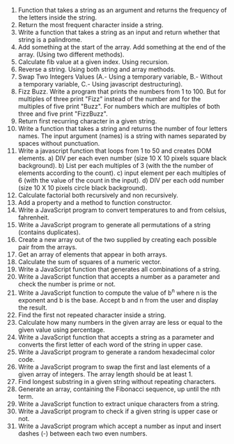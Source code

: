 1.  Function that takes a string as an argument and returns the frequency of the letters inside the string.
2.  Return the most frequent character inside a string.
3.  Write a function that takes a string as an input and return whether that string is a palindrome.
4.  Add something at the start of the array. Add something at the end of the array. (Using two different methods).
5.  Calculate fib value at a given index. Using recursion.
6.  Reverse a string. Using both string and array methods.
7.  Swap Two Integers Values (A.- Using a temporary variable, B.- Without a temporary variable, C.- Using javascript destructuring).
8.  Fizz Buzz. Write a program that prints the numbers from 1 to 100. But for multiples of three print "Fizz" instead of the number and for the multiples of five print "Buzz". For numbers which are multiples of both three and five print "FizzBuzz".
9.  Return first recurring character in a given string.
10. Write a function that takes a string and returns the number of four letters names. The input argument (names) is a string with names separated by spaces without punctuation.
11. Write a javascript function that loops from 1 to 50 and creates DOM elements. a) DIV per each even number (size 10 X 10 pixels square black background). b) List per each multiples of 3 (with the the number of elements according to the count). c) input element per each multiples of 6 (with the value of the count in the input). d) DIV per each odd number (size 10 X 10 pixels circle black background).
12. Calculate factorial both recursively and non recursively.
13. Add a property and a method to function constructor.
14. Write a JavaScript program to convert temperatures to and from celsius, fahrenheit.
15. Write a JavaScript program to generate all permutations of a string (contains duplicates).
16. Create a new array out of the two supplied by creating each possible pair from the arrays.
17. Get an array of elements that appear in both arrays.
18. Calculate the sum of squares of a numeric vector.
19. Write a JavaScript function that generates all combinations of a string.
20. Write a JavaScript function that accepts a number as a parameter and check the number is prime or not.
21. Write a JavaScript function to compute the value of b<sup>n</sup> where n is the exponent and b is the base. Accept b and n from the user and display the result.
22. Find the first not repeated character inside a string.
23. Calculate how many numbers in the given array are less or equal to the given value using percentage.
24. Write a JavaScript function that accepts a string as a parameter and converts the first letter of each word of the string in upper case.
25. Write a JavaScript program to generate a random hexadecimal color code.
26. Write a JavaScript program to swap the first and last elements of a given array of integers. The array length should be  at least 1.
27. Find longest substring in a given string without repeating characters.
28. Generate an array, containing the Fibonacci sequence, up until the nth term.
29. Write a JavaScript function to extract unique characters from a string.
30. Write a JavaScript program to check if a given string is upper case or not.
31. Write a JavaScript program which accept a number as input and insert dashes (-) between each two even numbers.